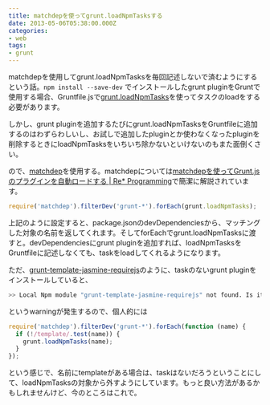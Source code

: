 ```yaml
---
title: matchdepを使ってgrunt.loadNpmTasksする
date: 2013-05-06T05:38:00.000Z
categories:
- web
tags:
- grunt
---
```

matchdepを使用してgrunt.loadNpmTasksを毎回記述しないで済むようにするという話。`npm install --save-dev` でインストールしたgrunt pluginをGruntで使用する場合、Gruntfile.jsで[grunt.loadNpmTasks](http://gruntjs.com/api/grunt#grunt.loadnpmtasks)を使ってタスクのloadをする必要があります。

<!-- more -->

しかし、grunt pluginを追加するたびにgrunt.loadNpmTasksをGruntfileに追加するのはわずらわしいし、お試しで追加したpluginとか使わなくなったpluginを削除するときにloadNpmTasksをいちいち除かないといけないのもまた面倒くさい。

ので、[matchdep](https://npmjs.org/package/matchdep)を使用する。matchdepについては[matchdepを使ってGrunt.jsのプラグインを自動ロードする | Re* Programming](http://nantokaworks.com/?p=955)で簡潔に解説されています。

```javascript
require('matchdep').filterDev('grunt-*').forEach(grunt.loadNpmTasks);
```

上記のように設定すると、package.jsonのdevDependenciesから、マッチングした対象の名前を返してくれます。そしてforEachでgrunt.loadNpmTasksに渡すと。devDependenciesにgrunt pluginを追加すれば、loadNpmTasksをGruntfileに記述しなくても、taskをloadしてくれるようになります。

ただ、[grunt-template-jasmine-requirejs](https://github.com/jsoverson/grunt-template-jasmine-requirejs)のように、taskのないgrunt pluginをインストールしていると、

```bash
>> Local Npm module "grunt-template-jasmine-requirejs" not found. Is it installed?
```

というwarningが発生するので、個人的には

```javascript
require('matchdep').filterDev('grunt-*').forEach(function (name) {
  if (!/template/.test(name)) {
    grunt.loadNpmTasks(name);
  }
});
```

という感じで、名前にtemplateがある場合は、taskはないだろうということにして、loadNpmTasksの対象から外すようにしています。もっと良い方法があるかもしれませんけど、今のところはこれで。
